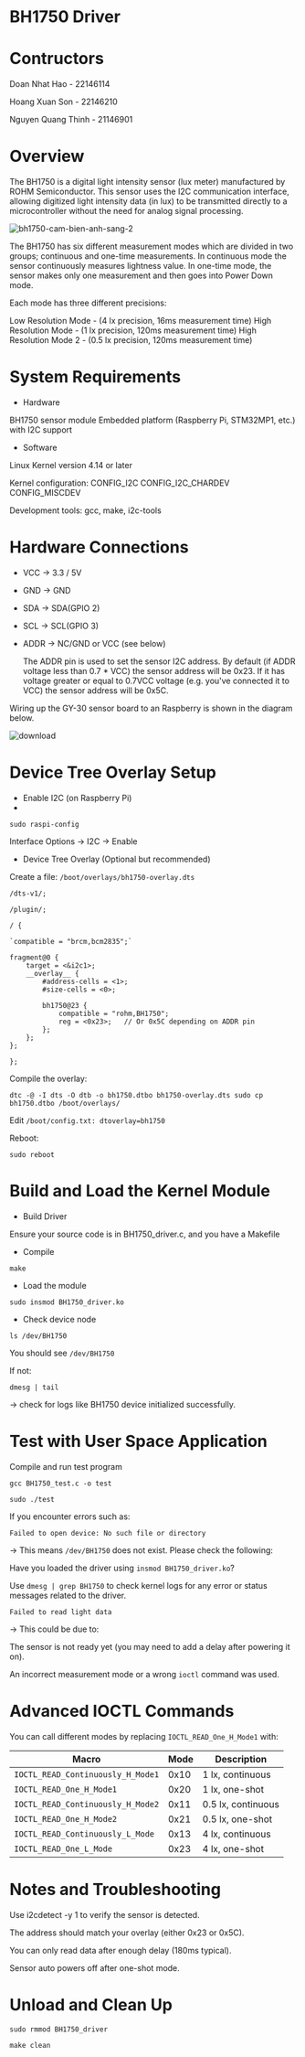 # BH1750 Driver
# Contructors
Doan Nhat Hao - 22146114

Hoang Xuan Son - 22146210

Nguyen Quang Thinh - 21146901
# Overview
The BH1750 is a digital light intensity sensor (lux meter) manufactured by ROHM Semiconductor. This sensor uses the I2C communication interface, allowing digitized light intensity data (in lux) to be transmitted directly to a microcontroller without the need for analog signal processing.

![bh1750-cam-bien-anh-sang-2](https://github.com/user-attachments/assets/16278d51-56c3-4bba-b05f-62de6c39addd)

The BH1750 has six different measurement modes which are divided in two groups; continuous and one-time measurements. In continuous mode the sensor continuously measures lightness value. In one-time mode, the sensor makes only one measurement and then goes into Power Down mode.

Each mode has three different precisions:

Low Resolution Mode - (4 lx precision, 16ms measurement time)
High Resolution Mode - (1 lx precision, 120ms measurement time)
High Resolution Mode 2 - (0.5 lx precision, 120ms measurement time)
# System Requirements
- Hardware

BH1750 sensor module
Embedded platform (Raspberry Pi, STM32MP1, etc.) with I2C support

- Software

Linux Kernel version 4.14 or later

Kernel configuration:
CONFIG_I2C
CONFIG_I2C_CHARDEV
CONFIG_MISCDEV

Development tools: gcc, make, i2c-tools
# Hardware Connections
- VCC -> 3.3 / 5V
- GND -> GND
- SDA -> SDA(GPIO 2)
- SCL -> SCL(GPIO 3)
- ADDR -> NC/GND or VCC (see below)

  The ADDR pin is used to set the sensor I2C address. By default (if ADDR voltage less than 0.7 * VCC) the sensor address will be 0x23. If it has voltage greater or equal to 0.7VCC voltage (e.g. you've connected it to VCC) the sensor address will be 0x5C.

Wiring up the GY-30 sensor board to an Raspberry is shown in the diagram below.
  
![download](https://github.com/user-attachments/assets/eafc8cf5-94fb-454d-a4bb-8983395b6595)

# Device Tree Overlay Setup
- Enable I2C (on Raspberry Pi)
- 
`sudo raspi-config`

Interface Options → I2C → Enable
- Device Tree Overlay (Optional but recommended)

Create a file: `/boot/overlays/bh1750-overlay.dts`

`/dts-v1/;`

`/plugin/;`

`/ { `

    `compatible = "brcm,bcm2835";`

    fragment@0 {
        target = <&i2c1>;
        __overlay__ {
            #address-cells = <1>;
            #size-cells = <0>;

            bh1750@23 {
                compatible = "rohm,BH1750";
                reg = <0x23>;   // Or 0x5C depending on ADDR pin
            };
        };
    };
`};`

Compile the overlay:

`dtc -@ -I dts -O dtb -o bh1750.dtbo bh1750-overlay.dts
sudo cp bh1750.dtbo /boot/overlays/`

Edit `/boot/config.txt:
dtoverlay=bh1750`

Reboot:

`sudo reboot`

# Build and Load the Kernel Module
- Build Driver

Ensure your source code is in BH1750_driver.c, and you have a Makefile

- Compile

`make`
- Load the module

`sudo insmod BH1750_driver.ko`

- Check device node
  
`ls /dev/BH1750`

You should see `/dev/BH1750`

If not:

`dmesg | tail`

→ check for logs like BH1750 device initialized successfully.

# Test with User Space Application

Compile and run test program

`gcc BH1750_test.c -o test`

`sudo ./test`

If you encounter errors such as:

`Failed to open device: No such file or directory`

→ This means `/dev/BH1750` does not exist. Please check the following:

Have you loaded the driver using `insmod BH1750_driver.ko`?

Use `dmesg | grep BH1750` to check kernel logs for any error or status messages related to the driver.

`Failed to read light data`

→ This could be due to:

The sensor is not ready yet (you may need to add a delay after powering it on).

An incorrect measurement mode or a wrong `ioctl` command was used.

# Advanced IOCTL Commands
You can call different modes by replacing `IOCTL_READ_One_H_Mode1` with:

| Macro                             | Mode | Description        |
| --------------------------------- | ---- | ------------------ |
| `IOCTL_READ_Continuously_H_Mode1` | 0x10 | 1 lx, continuous   |
| `IOCTL_READ_One_H_Mode1`          | 0x20 | 1 lx, one-shot     |
| `IOCTL_READ_Continuously_H_Mode2` | 0x11 | 0.5 lx, continuous |
| `IOCTL_READ_One_H_Mode2`          | 0x21 | 0.5 lx, one-shot   |
| `IOCTL_READ_Continuously_L_Mode`  | 0x13 | 4 lx, continuous   |
| `IOCTL_READ_One_L_Mode`           | 0x23 | 4 lx, one-shot     |

# Notes and Troubleshooting
Use i2cdetect -y 1 to verify the sensor is detected.

The address should match your overlay (either 0x23 or 0x5C).

You can only read data after enough delay (180ms typical).

Sensor auto powers off after one-shot mode.

# Unload and Clean Up
`sudo rmmod BH1750_driver`

`make clean`







